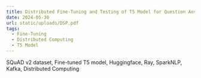 ```yaml
---
title: Distributed Fine-Tuning and Testing of T5 Model for Question Answering System
date: 2024-05-30
url: static/uploads/DSP.pdf
tags:
  - Fine-Tuning
  - Distributed Computing
  - T5 Model
---
```


SQuAD v2 dataset, Fine-tuned T5 model, Huggingface, Ray, SparkNLP, Kafka, Distributed Computing

<!--more-->
